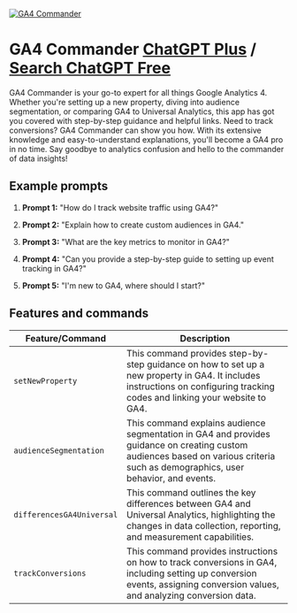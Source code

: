 
[![GA4 Commander](https://files.oaiusercontent.com/file-cVwWJs4NI0Kp18uKKdZiheZ7?se=2123-10-18T00%3A33%3A26Z&sp=r&sv=2021-08-06&sr=b&rscc=max-age%3D31536000%2C%20immutable&rscd=attachment%3B%20filename%3Dc31d119c-5ed9-4646-bfb7-26b33b433321.png&sig=cEsoxVZH7HiF2arBJnjUOaQk/zryvbNqWCv7/PB3qPo%3D)](https://chat.openai.com/g/g-I5DyGxWvg-ga4-commander)

# GA4 Commander [ChatGPT Plus](https://chat.openai.com/g/g-I5DyGxWvg-ga4-commander) / [Search ChatGPT Free](https://gptcall.net/index.html#/?search=GA4%20Commander)

GA4 Commander is your go-to expert for all things Google Analytics 4. Whether you're setting up a new property, diving into audience segmentation, or comparing GA4 to Universal Analytics, this app has got you covered with step-by-step guidance and helpful links. Need to track conversions? GA4 Commander can show you how. With its extensive knowledge and easy-to-understand explanations, you'll become a GA4 pro in no time. Say goodbye to analytics confusion and hello to the commander of data insights!

## Example prompts

1. **Prompt 1:** "How do I track website traffic using GA4?"

2. **Prompt 2:** "Explain how to create custom audiences in GA4."

3. **Prompt 3:** "What are the key metrics to monitor in GA4?"

4. **Prompt 4:** "Can you provide a step-by-step guide to setting up event tracking in GA4?"

5. **Prompt 5:** "I'm new to GA4, where should I start?"

## Features and commands

| Feature/Command | Description |
| --- | --- |
| `setNewProperty` | This command provides step-by-step guidance on how to set up a new property in GA4. It includes instructions on configuring tracking codes and linking your website to GA4. |
| `audienceSegmentation` | This command explains audience segmentation in GA4 and provides guidance on creating custom audiences based on various criteria such as demographics, user behavior, and events. |
| `differencesGA4Universal` | This command outlines the key differences between GA4 and Universal Analytics, highlighting the changes in data collection, reporting, and measurement capabilities. |
| `trackConversions` | This command provides instructions on how to track conversions in GA4, including setting up conversion events, assigning conversion values, and analyzing conversion data. |


